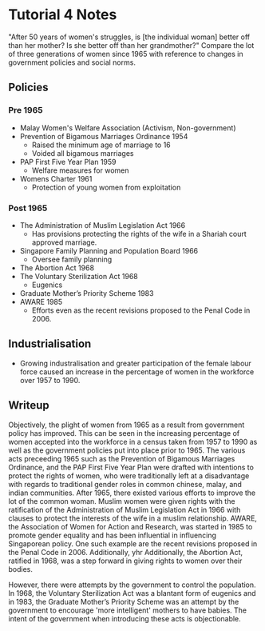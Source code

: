 # Tutorial 4 Notes

"After 50 years of women's struggles, is [the individual woman] better off than
her mother? Is she better off than her grandmother?" Compare the lot of three
generations of women since 1965 with reference to changes in government policies
and social norms.

## Policies

### Pre 1965

* Malay Women's Welfare Association (Activism, Non-government)
* Prevention of Bigamous Marriages Ordinance 1954
    * Raised the minimum age of marriage to 16
    * Voided all bigamous marriages
* PAP First Five Year Plan 1959
    * Welfare measures for women
* Womens Charter 1961
    * Protection of young women from exploitation

### Post 1965
* The Administration of Muslim Legislation Act 1966
    * Has provisions protecting the rights of the wife in a Shariah court
      approved marriage.
* Singapore Family Planning and Population Board 1966
    * Oversee family planning
* The Abortion Act 1968
* The Voluntary Sterilization Act 1968
    * Eugenics
* Graduate Mother’s Priority Scheme 1983
* AWARE 1985
    * Efforts even as the recent revisions proposed to the Penal Code in 2006.

## Industrialisation

* Growing industralisation and greater participation of the female labour force
  caused an increase in the percentage of women in the workforce over 1957 to
  1990.

## Writeup

Objectively, the plight of women from 1965 as a result from government policy
has improved. This can be seen in the increasing percentage of women accepted
into the workforce in a census taken from 1957 to 1990 as well as the government
policies put into place prior to 1965. The various acts preceeding 1965 such as
the Prevention of Bigamous Marriages Ordinance, and the PAP First Five Year Plan
were drafted with intentions to protect the rights of women, who were
traditionally left at a disadvantage with regards to traditional gender roles in
common chinese, malay, and indian communities. After 1965, there existed various
efforts to improve the lot of the common woman. Muslim women were given rights
with the ratification of the Administration of Muslim Legislation Act in 1966
with clauses to protect the interests of the wife in a muslim relationship.
AWARE, the Association of Women for Action and Research, was started in 1985 to
promote gender equality and has been influential in influencing Singaporean
policy. One such example are the recent revisions proposed in the Penal Code
in 2006. Additionally, yhr  Additionally, the Abortion Act, ratified in 1968,
was a step forward in giving rights to women over their bodies.

However, there were attempts by the government to control the population. In
1968, the Voluntary Sterilization Act was a blantant form of eugenics and in
1983, the Graduate Mother’s Priority Scheme was an attempt by the government to
encourage 'more intelligent' mothers to have babies. The intent of the
government when introducing these acts is objectionable.

